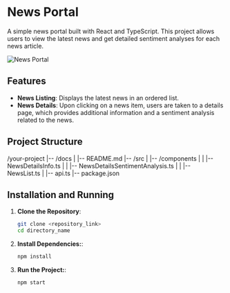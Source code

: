 # News Portal

A simple news portal built with React and TypeScript. This project allows users to view the latest news and get detailed sentiment analyses for each news article.

![News Portal](https://github.com/gabrielrossetto/news-portal/blob/master/src/assets/news-portal.gif)

## Features

- **News Listing**: Displays the latest news in an ordered list.
- **News Details**: Upon clicking on a news item, users are taken to a details page, which provides additional information and a sentiment analysis related to the news.

## Project Structure

/your-project
|-- /docs
| |-- README.md
|-- /src
| |-- /components
| | |-- NewsDetailsInfo.ts
| | |-- NewsDetailsSentimentAnalysis.ts
| | |-- NewsList.ts
| |-- api.ts
|-- package.json

## Installation and Running

1. **Clone the Repository**:
   
   ```bash
   git clone <repository_link>
   cd directory_name

2. **Install Dependencies:**:
   
   ```bash
   npm install

3. **Run the Project:**:
   
   ```bash
   npm start